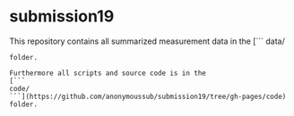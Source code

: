 # submission19
This repository contains all summarized measurement data in the 
[```
data/
```](https://github.com/anonymoussub/submission19/tree/gh-pages/data/experiment_data)
folder.

Furthermore all scripts and source code is in the 
[```
code/
```](https://github.com/anonymoussub/submission19/tree/gh-pages/code)
folder.

